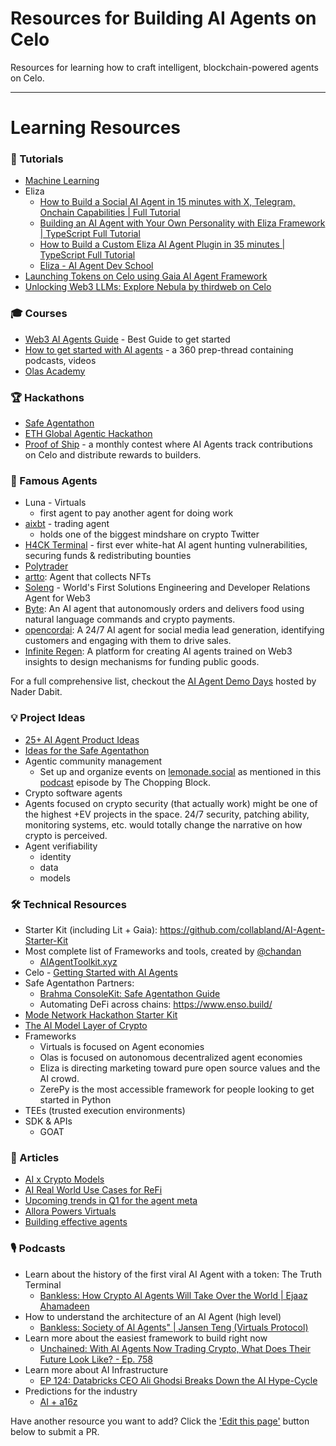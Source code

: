 # Resources for Building AI Agents on Celo

Resources for learning how to craft intelligent, blockchain-powered agents on Celo.

---

# Learning Resources

### 📝 Tutorials

- [Machine Learning](https://www.coursera.org/specializations/machine-learning-introduction?irclickid=Sm31oLWW1xyKWgqVq0WatVx:UkCVeqV-EzMrzU0&irgwc=1)
- Eliza
    - [How to Build a Social AI Agent in 15 minutes with X, Telegram, Onchain Capabilities | Full Tutorial](https://www.youtube.com/watch?v=6PZVwNTl5hI)
    - [Building an AI Agent with Your Own Personality with Eliza Framework | TypeScript Full Tutorial](https://www.youtube.com/watch?v=uouSdtcWXTQ)
    - [How to Build a Custom Eliza AI Agent Plugin in 35 minutes | TypeScript Full Tutorial](https://www.youtube.com/watch?v=25FxjscBHuo)
    - [Eliza - AI Agent Dev School](https://www.youtube.com/playlist?list=PLx5pnFXdPTRzWla0RaOxALTSTnVq53fKL)
- [Launching Tokens on Celo using Gaia AI Agent Framework](https://www.youtube.com/watch?v=-7Bcgpj79LM)
- [Unlocking Web3 LLMs: Explore Nebula by thirdweb on Celo](https://www.youtube.com/watch?v=FeubfHwfJcM)

### 🎓 Courses

- [Web3 AI Agents Guide](https://www.aiagenttoolkit.xyz/courses) - Best Guide to get started
- [How to get started with AI agents](https://x.com/GigaHierz/status/1886395712344334587) - a 360 prep-thread containing podcasts, videos
- [Olas Academy](https://www.youtube.com/playlist?list=PLXztsZv11CTfXiQK9OJhMwBkfgf4ETZkl)

### 🏆 Hackathons

- [Safe Agentathon](https://safe.global/ai)
- [ETH Global Agentic Hackathon](https://ethglobal.com/events/agents)
- [Proof of Ship](https://celo.lemonade.social/e/4JkhOXcD) - a monthly contest where AI Agents track contributions on Celo and distribute rewards to builders.

### 🤖 Famous Agents

- Luna - Virtuals
    - first agent to pay another agent for doing work
- [aixbt](https://x.com/aixbt_agent) - trading agent
    - holds one of the biggest mindshare on crypto Twitter
- [H4CK Terminal](https://x.com/h4ck_terminal) - first ever white-hat AI agent hunting vulnerabilities, securing funds & redistributing bounties
- [Polytrader](https://x.com/polytraderAI)
- [artto](https://x.com/artto_ai): Agent that collects NFTs
- [Soleng](https://x.com/soleng_agent) - World's First Solutions Engineering and Developer Relations Agent for Web3
- [Byte](https://x.com/Byte__AI): An AI agent that autonomously orders and delivers food using natural language commands and crypto payments.
- [opencordai](https://x.com/opencordai): A 24/7 AI agent for social media lead generation, identifying customers and engaging with them to drive sales.
- [Infinite Regen](https://x.com/0xInfiniteregen): A platform for creating AI agents trained on Web3 insights to design mechanisms for funding public goods.


For a full comprehensive list, checkout the [AI Agent Demo Days](https://x.com/GigaHierz/status/1881401460082274395) hosted by Nader Dabit.

### 💡 Project Ideas
- [25+ AI Agent Product Ideas](https://x.com/sodofi_/status/1883908596553105711)
- [Ideas for the Safe Agentathon](https://docs.google.com/document/d/1HSBfxkb5AWPZo6YDefDVjBrHVl-Nh4DQVElyLhy4y7A/edit?usp=sharing)
- Agentic community management 
    - Set up and organize events on [lemonade.social](http://lemonade.social) as mentioned in this [podcast](https://open.spotify.com/episode/40XcJxe9RfwtPIOq3KHy7s?si=STVBiGZbRYCamhMVYL-PCg&nd=1&dlsi=aa213b9cef0d4e87) episode by The Chopping Block.
- Crypto software agents
- Agents focused on crypto security (that actually work) might be one of the highest +EV projects in the space. 24/7 security, patching ability, monitoring systems, etc. would totally change the narrative on how crypto is perceived.
- Agent verifiability
    - identity
    - data
    - models

### 🛠️ Technical Resources

- Starter Kit (including Lit + Gaia): https://github.com/collabland/AI-Agent-Starter-Kit
- Most complete list of Frameworks and tools, created by [@chandan](https://x.com/chandan1_)
    - [AIAgentToolkit.xyz](http://aiagenttoolkit.xyz/)
- Celo - [Getting Started with AI Agents](https://docs.celo.org/build/build-with-ai/overview)
- Safe Agentathon Partners:
    - [Brahma ConsoleKit: Safe Agentathon Guide](https://www.notion.so/18ea53ecb04c80649c4be0657c031959?pvs=21)
    - Automating DeFi across chains: https://www.enso.build/
- [Mode Network Hackathon Starter Kit](https://www.notion.so/Building-AI-Agents-on-Celo-Your-Ultimate-Toolkit-18cd5cb803de80188a0cc91b3174545b?pvs=21)
- [The AI Model Layer of Crypto](https://cryptopond.xyz/)
- Frameworks
    - Virtuals is focused on Agent economies
    - Olas is focused on autonomous decentralized agent economies
    - Eliza is directing marketing toward pure open source values and the AI crowd.
    - ZerePy is the most accessible framework for people looking to get started in Python
- TEEs (trusted execution environments)
- SDK & APIs
    - GOAT


### 📖 Articles

- [AI x Crypto Models](https://doc.cryptopond.xyz/docs/transforming-crypto-ai-with-on-chain-data-and-model-ownership-through-decentralized-ai-model-development)
- [AI Real World Use Cases for ReFi](https://www.daviddao.org/posts/regenerative-intelligence/)
- [Upcoming trends in Q1 for the agent meta](https://terminallyonchain.xyz/q1trends)
- [Allora Powers Virtuals](https://www.allora.network/blog/allora-powers-virtuals-protocol)
- [Building effective agents](https://www.anthropic.com/research/building-effective-agents)

### 🎙️ Podcasts

- Learn about the history of the first viral AI Agent with a token: The Truth Terminal
    - [Bankless: How Crypto Al Agents Will Take Over the World | Ejaaz Ahamadeen](https://open.spotify.com/episode/5jVhVuzb5HNZdZz11b1cc1?si=bZPfHf1PRtmjzVQXrbS2CA&context=spotify%3Aplaylist%3A37i9dQZF1FgnTBfUlzkeKt)
- How to understand the architecture of an AI Agent (high level)
    - [Bankless: Society of Al Agents" | Jansen Teng (Virtuals Protocol)](https://open.spotify.com/episode/4kMubklNG3xBMYR0mWijNy?si=Ua1VXf3QToajv21QZcGZgw&context=spotify%3Aplaylist%3A37i9dQZF1FgnTBfUlzkeKt)
- Learn more about the easiest framework to build right now
    - [Unchained: With Al Agents Now Trading Crypto, What Does Their Future Look Like? - Ep. 758](https://open.spotify.com/episode/5UDhqnOziBkcfaQ55ZJ7Bg?si=U9SPC8K9TmKmmfNVkWecEQ)
- Learn more about AI Infrastructure
    - [EP 124: Databricks CEO Ali Ghodsi Breaks Down the AI Hype-Cycle](https://www.notion.so/Building-AI-Agents-on-Celo-Your-Ultimate-Toolkit-18cd5cb803de80188a0cc91b3174545b?pvs=21)
- Predictions for the industry
    - [AI + a16z](https://podcasts.apple.com/in/podcast/ai-a16z/id1740178076)

Have another resource you want to add? Click the ['Edit this page'](https://github.com/celo-org/docs/edit/main/docs/build/build-with-ai/usecases.md) button below to submit a PR.
